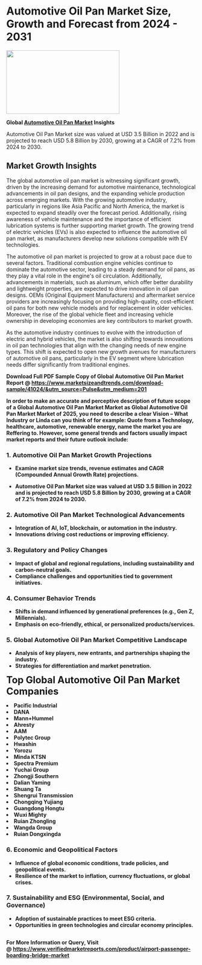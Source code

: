 <H1>Automotive Oil Pan Market Size, Growth and Forecast from 2024 - 2031</H1><img class="aligncenter size-medium wp-image-584254" src="https://thirdeyenews.in/wp-content/uploads/2024/09/Global-Market-Research-300x168.jpeg" alt="" width="300" height="168" /><p><strong>Global&nbsp;<a href="https://www.marketsizeandtrends.com/download-sample/41024/&amp;utm_source=Pulse&amp;utm_medium=201">Automotive Oil Pan Market</a> Insights</strong></p><p>Automotive Oil Pan Market size was valued at USD 3.5 Billion in 2022 and is projected to reach USD 5.8 Billion by 2030, growing at a CAGR of 7.2% from 2024 to 2030.</p><p><h2>Market Growth Insights</h2> <p>The global automotive oil pan market is witnessing significant growth, driven by the increasing demand for automotive maintenance, technological advancements in oil pan designs, and the expanding vehicle production across emerging markets. With the growing automotive industry, particularly in regions like Asia Pacific and North America, the market is expected to expand steadily over the forecast period. Additionally, rising awareness of vehicle maintenance and the importance of efficient lubrication systems is further supporting market growth. The growing trend of electric vehicles (EVs) is also expected to influence the automotive oil pan market, as manufacturers develop new solutions compatible with EV technologies.</p> <p><strong></strong></p> <p>The automotive oil pan market is projected to grow at a robust pace due to several factors. Traditional combustion engine vehicles continue to dominate the automotive sector, leading to a steady demand for oil pans, as they play a vital role in the engine's oil circulation. Additionally, advancements in materials, such as aluminum, which offer better durability and lightweight properties, are expected to drive innovation in oil pan designs. OEMs (Original Equipment Manufacturers) and aftermarket service providers are increasingly focusing on providing high-quality, cost-efficient oil pans for both new vehicle models and for replacement in older vehicles. Moreover, the rise of the global vehicle fleet and increasing vehicle ownership in developing economies are key contributors to market growth.</p> <p>As the automotive industry continues to evolve with the introduction of electric and hybrid vehicles, the market is also shifting towards innovations in oil pan technologies that align with the changing needs of new engine types. This shift is expected to open new growth avenues for manufacturers of automotive oil pans, particularly in the EV segment where lubrication needs differ significantly from traditional engines.</p> <p><strong></p><p><span class=""><strong>Download Full PDF Sample Copy of Global Automotive Oil Pan Market Report</strong> @ <a href="https://www.marketsizeandtrends.com/download-sample/41024/&amp;utm_source=Pulse&amp;utm_medium=201" target="_blank">https://www.marketsizeandtrends.com/download-sample/41024/&amp;utm_source=Pulse&amp;utm_medium=201</a></span></p><p>In order to make an accurate and perceptive description of future scope of a Global&nbsp;Automotive Oil Pan Market Market as Global&nbsp;Automotive Oil Pan Market Market of 2025, you need to describe a clear Vision &ndash; What Industry or Linda can you think of for example: Quote from a Technology, healthcare, automotive, renewable energy, name the market you are Reffering to. However, some general trends and factors usually impact market reports and their future outlook include:</p><h3>1.&nbsp;<strong>Automotive Oil Pan Market Growth Projections</strong></h3><ul><li>Examine market size trends, revenue estimates and CAGR (Compounded Annual Growth Rate) projections.</li><li><p>Automotive Oil Pan Market size was valued at USD 3.5 Billion in 2022 and is projected to reach USD 5.8 Billion by 2030, growing at a CAGR of 7.2% from 2024 to 2030.</p></li></ul><h3>2.&nbsp;<strong>Automotive Oil Pan Market Technological Advancements</strong></h3><ul><li>Integration of AI, IoT, blockchain, or automation in the industry.</li><li>Innovations driving cost reductions or improving efficiency.</li></ul><h3>3.&nbsp;<strong>Regulatory and Policy Changes</strong></h3><ul><li>Impact of global and regional regulations, including sustainability and carbon-neutral goals.</li><li>Compliance challenges and opportunities tied to government initiatives.</li></ul><h3>4.&nbsp;<strong>Consumer Behavior Trends</strong></h3><ul><li>Shifts in demand influenced by generational preferences (e.g., Gen Z, Millennials).</li><li>Emphasis on eco-friendly, ethical, or personalized products/services.</li></ul><h3>5.&nbsp;<strong>Global Automotive Oil Pan Market Competitive Landscape</strong></h3><ul><li>Analysis of key players, new entrants, and partnerships shaping the industry.</li><li>Strategies for differentiation and market penetration.</li></ul><p data-pm-slice="1 1 []"><span style="color: inherit; font-family: inherit; font-size: 25px;">Top Global Automotive Oil Pan Market Companies</span></p><div class="" data-test-id=""><p><li>Pacific Industrial</li><li> DANA</li><li> Mann+Hummel</li><li> Ahresty</li><li> AAM</li><li> Polytec Group</li><li> Hwashin</li><li> Yorozu</li><li> Minda KTSN</li><li> Spectra Premium</li><li> Yuchai Group</li><li> Zhongji Southern</li><li> Dalian Yaming</li><li> Shuang Ta</li><li> Shengrui Transmission</li><li> Chongqing Yujiang</li><li> Guangdong Hongtu</li><li> Wuxi Mighty</li><li> Ruian Zhongling</li><li> Wangda Group</li><li> Ruian Dongxingda</li></p></div><h3>6.&nbsp;<strong>Economic and Geopolitical Factors</strong></h3><ul><li>Influence of global economic conditions, trade policies, and geopolitical events.</li><li>Resilience of the market to inflation, currency fluctuations, or global crises.</li></ul><h3>7.&nbsp;<strong>Sustainability and ESG (Environmental, Social, and Governance)</strong></h3><ul><li>Adoption of sustainable practices to meet ESG criteria.</li><li>Opportunities in green technologies and circular economy principles.</li></ul><h2><strong style="font-size: 14px;">For More Information or Query, Visit @&nbsp;</strong><a style="background-color: #ffffff; font-size: 14px;" href="https://www.marketsizeandtrends.com/report/automotive-oil-pan-market/" target="_blank">https://www.verifiedmarketreports.com/product/airport-passenger-boarding-bridge-market</a></h2>

